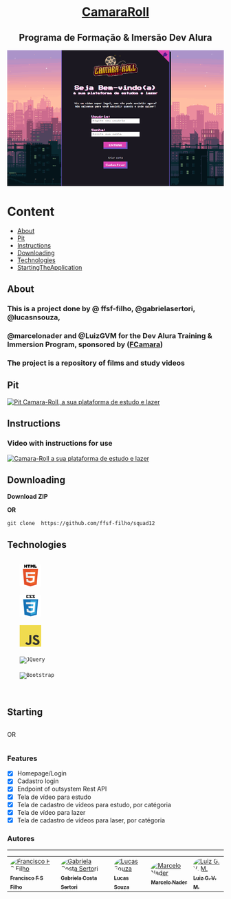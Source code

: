 <h1 align="center">
  <a href="https://ffsf-filho.github.io/squad12/">CamaraRoll</a>
</h1>
<h2 align="center">Programa de Formação & Imersão Dev Alura</h2>

<img src=".github/md/home.png" alt="Home">

Content
=================
   * [About](#About)
   * [Pit](#Pit)
   * [Instructions](#Instructions)
   * [Downloading](#Downloading)
   * [Technologies](#Technologies)
   * [StartingTheApplication](#Starting)

<div id="About">    

## About
### This is a project done by @ ffsf-filho, @gabrielasertori, @lucasnsouza, 
### @marcelonader and @LuizGVM for the Dev Alura Training & Immersion Program, sponsored by (<strong><a href="https://www.fcamara.com.br/">FCamara</a></strong>)
### The project is a repository of films and study videos

</div>

<div id="Pit">
  
## Pit
  [![Pit Camara-Roll, a sua plataforma de estudo e lazer](https://img.youtube.com/vi/5kPQFVZNsOk/maxresdefault.jpg)](http://www.youtube.com/watch?v=5kPQFVZNsOk "Vídeo do Pit Camara-Roll")

</div>

<div id="Instructions">

## Instructions
### Video with instructions for use
  [![Camara-Roll a sua plataforma de estudo e lazer](https://img.youtube.com/vi/K0rOZ-dQpc8/maxresdefault.jpg)](http://www.youtube.com/watch?v=K0rOZ-dQpc8 "Vídeo de instuções de uso do Camara-Roll")

</div>

<div id="Downloading">

## Downloading
<strong><a href="https://github.com/ffsf-filho/squad12/archive/main.zip"></a>Download ZIP</strong>

<strong>OR</strong>

```
git clone  https://github.com/ffsf-filho/squad12
```

</div>

<div id="Technologies">

## Technologies

  <code>
    <img  height="50" src="https://raw.githubusercontent.com/github/explore/80688e429a7d4ef2fca1e82350fe8e3517d3494d/topics/html/html.png" alt="HTML">
  </code>
  <code>
    <img  height="50" src="https://raw.githubusercontent.com/github/explore/80688e429a7d4ef2fca1e82350fe8e3517d3494d/topics/css/css.png" alt="CSS">
  </code>
  <code>
    <img height="50" src="https://raw.githubusercontent.com/github/explore/80688e429a7d4ef2fca1e82350fe8e3517d3494d/topics/javascript/javascript.png" alt="JavaScript">
  </code>
  <code>
    <img height="50" src="https://icon-library.com/images/jquery-icon-png/jquery-icon-png-18.jpg" alt="JQuery">
  </code>
  <code>
    <img height="50" src="https://img.pngio.com/filebootstrap-logosvg-wikimedia-commons-bootstrap-png-480_480.png" alt="Bootstrap">
    <imge>
  </code>
</div>

<div id="Starting">

## Starting
``` 

```
OR
``` 

```
</div>

### Features

- [x] Homepage/Login
- [x] Cadastro login
- [x] Endpoint of outsystem Rest API
- [x] Tela de vídeo para estudo
- [x] Tela de cadastro de vídeos para estudo, por catégoria
- [x] Tela de vídeo para lazer
- [x] Tela de cadastro de vídeos para laser, por catégoria

### Autores
---
<table>
  <tr>
      <td>
        <a href="https://github.com/ffsf-filho">
          <img style="border-radius: 50%;" src="https://avatars.githubusercontent.com/u/70358338?v=4" width="100px;" alt="Francisco F S Filho">
          <br />
          <sub>
            <b>Francisco F S Filho</b>
          </sub>
        </a>
      </td>
      <td>
        <a href="https://github.com/gabrielasertori">
          <img style="border-radius: 50%;" src="https://avatars.githubusercontent.com/u/64798344?v=4" width="100px;" alt="Gabriela Costa Sertori">
          <br />
          <sub>
            <b>Gabriela Costa Sertori</b>
          </sub>
        </a>
     </td>
     <td>
        <a href="https://github.com/lucasnsouza" target="_blank">
          <img style="border-radius: 50%;" src="https://avatars.githubusercontent.com/u/80481689?v=4" width="100px;" alt="Lucas Souza">
          <br />
          <sub>
            <b>Lucas Souza</b>
          </sub>
        </a>
     </td>
     <td>
        <a href="https://github.com/marcelonader" target="_blank">
          <img style="border-radius: 50%;" src="https://avatars.githubusercontent.com/u/80595683?v=4" width="100px;" alt="Marcelo Nader">
          <br />
          <sub>
            <b>Marcelo Nader</b>
          </sub>
        </a>
     </td>
     <td>
        <a href="https://github.com/LuizGVM" target="_blank">
          <img style="border-radius: 50%;" src="https://avatars.githubusercontent.com/u/83261651?v=4" width="100px;" alt="Luiz G. V. M.">
          <br />
          <sub>
            <b>Luiz G. V. M.</b>
          </sub>
        </a>
     </td>
  </tr>
</table>
